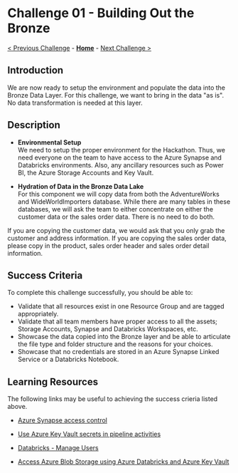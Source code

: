 # Challenge 01 - Building Out the Bronze

[< Previous Challenge](./Challenge-00.md) - **[Home](../README.md)** - [Next Challenge >](./Challenge-02.md)

## Introduction

We are now ready to setup the environment and populate the data into the Bronze Data Layer.  For this challenge, we want to bring in the data "as is".  No data transformation is needed at this layer.

## Description

- __Environmental Setup__  
  We need to setup the proper environment for the Hackathon. Thus, we need everyone on the team to have access to the Azure Synapse and Databricks environments. Also, any ancillary resources such as Power BI, the Azure Storage Accounts and Key Vault.

- __Hydration of Data in the Bronze Data Lake__  
  For this component we will copy data from both the AdventureWorks and WideWorldImporters database.  While there are many tables in these databases, we will ask the team to either concentrate on either the customer data or the sales order data.  There is no need to do both.

If you are copying the customer data, we would ask that you only grab the customer and address information. If you are copying the sales order data, please copy in the product, sales order header and sales order detail information.   

## Success Criteria
To complete this challenge successfully, you should be able to:

- Validate that all resources exist in one Resource Group and are tagged appropriately.
- Validate that all team members have proper access to all the assets; Storage Accounts, Synapse and Databricks Workspaces, etc.
- Showcase the data copied into the Bronze layer and be able to articulate the file type and folder structure and the reasons for your choices.
- Showcase that no credentials are stored in an Azure Synapse Linked Service or a Databricks Notebook.

## Learning Resources

The following links may be useful to achieving the success crieria listed above.

- [Azure Synapse access control](https://docs.microsoft.com/en-us/azure/synapse-analytics/security/synapse-workspace-access-control-overview) 

- [Use Azure Key Vault secrets in pipeline activities](https://docs.microsoft.com/en-us/azure/data-factory/how-to-use-azure-key-vault-secrets-pipeline-activities)

- [Databricks - Manage Users](https://learn.microsoft.com/en-us/azure/databricks/administration-guide/users-groups/users)

- [Access Azure Blob Storage using Azure Databricks and Azure Key Vault](https://learn.microsoft.com/en-us/azure/key-vault/general/integrate-databricks-blob-storage)


